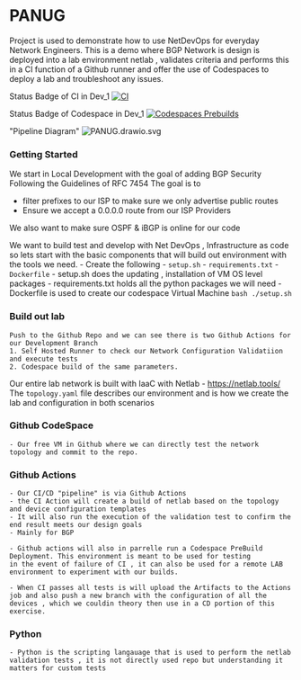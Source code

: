 # PANUG 
Project is used to demonstrate how to use NetDevOps for everyday Network Engineers. 
This is a demo where BGP Network is design is deployed into a lab environment netlab , validates criteria and performs this 
in a CI function of a Github runner and offer the use of Codespaces to deploy a lab and troubleshoot any issues. 

Status Badge of CI in Dev_1
[![CI](https://github.com/telescope40/panug2024/actions/workflows/ci.yml/badge.svg)](https://github.com/telescope40/panug2024/actions/workflows/ci.yml)

Status Badge of Codespace in Dev_1
[![Codespaces Prebuilds](https://github.com/telescope40/panug2024/actions/workflows/codespaces/create_codespaces_prebuilds/badge.svg)](https://github.com/telescope40/panug2024/actions/workflows/codespaces/create_codespaces_prebuilds)

"Pipeline Diagram"
![PANUG.drawio.svg](..%2F..%2FDesktop%2FPANUG.drawio.svg)


### Getting Started 
We start in Local Development with the goal of adding BGP Security Following the Guidelines of RFC 7454
The goal is to 
- filter prefixes to our ISP to make sure we only advertise public routes 
- Ensure we accept a 0.0.0.0 route from our ISP Providers 

We also want to make sure OSPF & iBGP is online for our code

We want to build test and develop with Net DevOps , Infrastructure as code so lets start with the basic components 
that will build out environment with the tools we need. 
    - Create the following 
        - `setup.sh`
        - `requirements.txt`
        - `Dockerfile`
    - setup.sh does the updating , installation of VM OS level packages 
    - requirements.txt holds all the python packages we will need 
    - Dockerfile is used to create our codespace Virtual Machine
    ```bash ./setup.sh```

### Build out lab
    Push to the Github Repo and we can see there is two Github Actions for our Development Branch
    1. Self Hosted Runner to check our Network Configuration Validatiion and execute tests 
    2. Codespace build of the same parameters. 

Our entire lab network is built with IaaC with Netlab - https://netlab.tools/
The `topology.yaml` file describes our environment and is how we create the lab and configuration in both scenarios 

### Github CodeSpace
    - Our free VM in Github where we can directly test the network topology and commit to the repo. 
    

### Github Actions 
    - Our CI/CD "pipeline" is via Github Actions 
    - the CI Action will create a build of netlab based on the topology and device configuration templates 
    - It will also run the execution of the validation test to confirm the end result meets our design goals 
    - Mainly for BGP 

    - Github actions will also in parrelle run a Codespace PreBuild Deployment. This environment is meant to be used for testing 
    in the event of failure of CI , it can also be used for a remote LAB environment to experiment with our builds. 

    - When CI passes all tests is will upload the Artifacts to the Actions job and also push a new branch with the configuration of all the devices , which we couldin theory then use in a CD portion of this exercise. 

### Python 
    - Python is the scripting langauage that is used to perform the netlab validation tests , it is not directly used repo but understanding it matters for custom tests 




